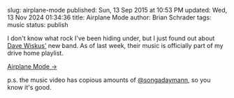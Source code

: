 slug: airplane-mode
published: Sun, 13 Sep 2015 at 10:53 PM
updated: Wed, 13 Nov 2024 01:34:36 
title: Airplane Mode
author: Brian Schrader
tags: music
status: publish

I don't know what rock I've been hiding under, but I just found out about [Dave Wiskus'][1] new band. As of last week, their music is officially part of my drive home playlist. 

[1]: https://twitter.com/dwiskus

[Airplane Mode &#8594;](http://airplanemo.de/music/)

p.s. the music video has copious amounts of [@songadaymann][2], so you know
it's good.

[2]: https://twitter.com/songadaymann
